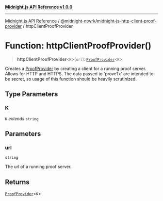 [**Midnight.js API Reference v1.0.0**](../../../README.md)

***

[Midnight.js API Reference](../../../packages.md) / [@midnight-ntwrk/midnight-js-http-client-proof-provider](../README.md) / httpClientProofProvider

# Function: httpClientProofProvider()

> **httpClientProofProvider**\<`K`\>(`url`): [`ProofProvider`](../../midnight-js-types/interfaces/ProofProvider.md)\<`K`\>

Creates a [ProofProvider](../../midnight-js-types/interfaces/ProofProvider.md) by creating a client for a running proof server.
Allows for HTTP and HTTPS. The data passed to 'proveTx' are intended to be
secret, so usage of this function should be heavily scrutinized.

## Type Parameters

### K

`K` *extends* `string`

## Parameters

### url

`string`

The url of a running proof server.

## Returns

[`ProofProvider`](../../midnight-js-types/interfaces/ProofProvider.md)\<`K`\>
